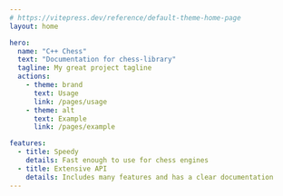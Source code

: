 ```yaml
---
# https://vitepress.dev/reference/default-theme-home-page
layout: home

hero:
  name: "C++ Chess"
  text: "Documentation for chess-library"
  tagline: My great project tagline
  actions:
    - theme: brand
      text: Usage
      link: /pages/usage
    - theme: alt
      text: Example
      link: /pages/example

features:
  - title: Speedy
    details: Fast enough to use for chess engines
  - title: Extensive API
    details: Includes many features and has a clear documentation
---
```

